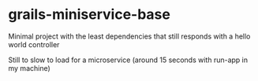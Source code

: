# grails-miniservice-base

Minimal project with the least dependencies that still responds with a hello world controller

Still to slow to load for a microservice (around 15 seconds with run-app in my machine)
